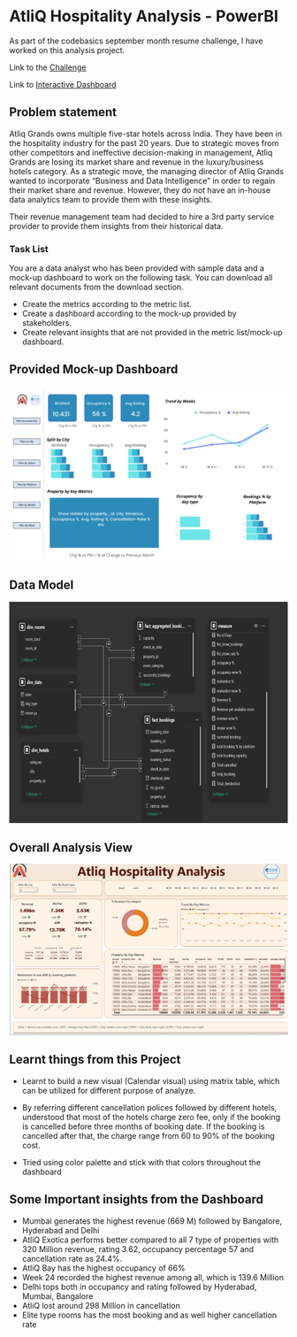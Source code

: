 # AtliQ Hospitality Analysis - PowerBI

As part of the codebasics september month resume challenge, I have worked on this analysis project.

Link to the [Challenge](https://codebasics.io/challenge/codebasics-resume-project-challenge)

Link to [Interactive Dashboard](https://app.powerbi.com/links/gwIp0hWuWD?ctid=c6e549b3-5f45-4032-aae9-d4244dc5b2c4&pbi_source=linkShare&bookmarkGuid=9b7904d1-41c8-44eb-a9f7-611c459e91e5)



## Problem statement

Atliq Grands owns multiple five-star hotels across India. They have been in the hospitality industry for the past 20 years. Due to strategic moves from other competitors and ineffective decision-making in management, Atliq Grands are losing its market share and revenue in the luxury/business hotels category. As a strategic move, the managing director of Atliq Grands wanted to incorporate “Business and Data Intelligence” in order to regain their market share and revenue. However, they do not have an in-house data analytics team to provide them with these insights.

Their revenue management team had decided to hire a 3rd party service provider to provide them insights from their historical data.

### Task List

You are a data analyst who has been provided with sample data and a mock-up dashboard to work on the following task. You can download all relevant documents from the download section.

- Create the metrics according to the metric list. 
- Create a dashboard according to the mock-up provided by stakeholders. 
- Create relevant insights that are not provided in the metric list/mock-up dashboard.

## Provided Mock-up Dashboard
<p align="center">
    <img src="https://github.com/HarshTyagiv19/Atliq-Hospitality-Domain/blob/main/hospitality%20domain/mock%20up%20dashboard_atliq%20grands.png" width="600">
</p>


## Data Model

<p align="center">
    <img src='https://github.com/HarshTyagiv19/Atliq-Hospitality-Domain/blob/main/hospitality%20domain/Data%20Model.png' height="400">
</p>


## Overall Analysis View

<p align="center">
    <img src='https://github.com/HarshTyagiv19/Atliq-Hospitality-Domain/blob/main/hospitality%20domain/Overall%20analysis%20view.png' width="600">
</p>


## Learnt things from this Project 
- Learnt to build a new visual (Calendar visual) using matrix table, which can be utilized for different purpose of analyze.
- By referring different cancellation polices followed by different hotels, understood that most of the hotels charge zero fee, only if the booking is cancelled before three months of booking date. If the booking is cancelled after that, the charge range from 60 to 90% of the booking cost.

- Tried using color palette and stick with that colors throughout the dashboard

## Some Important insights from the Dashboard

- Mumbai generates the highest revenue (669 M) followed by Bangalore, Hyderabad and Delhi
- AtliQ Exotica performs better compared to all 7 type of properties with 320 Million revenue, rating 3.62, occupancy percentage 57 and cancellation rate as 24.4%.
- AtliQ Bay has the highest occupancy of 66%
- Week 24 recorded the highest revenue among all, which is 139.6 Million
- Delhi tops both in occupancy and rating followed by Hyderabad, Mumbai, Bangalore
- AtliQ lost around 298 Million in cancellation 
- Elite type rooms has the most booking and as well higher cancellation rate
